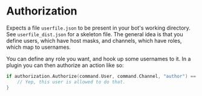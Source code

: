 # Authorization

Expects a file `userfile.json` to be present in your bot's working directory. See `userfile_dist.json` for a skeleton file. The general idea is that you define users, which have host masks, and channels, which have roles, which map to usernames.

You can define any role you want, and hook up some usernames to it. In a plugin you can then authorize an action like so:

```go
if authorization.Authorize(command.User, command.Channel, "author") == true {
	// Yep, this user is allowed to do that.
}
```